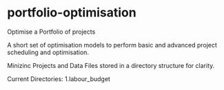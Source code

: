 # portfolio-optimisation
Optimise a Portfolio of projects

A short set of optimisation models to perform basic and advanced project scheduling and optimisation.

Minizinc Projects and Data Files stored in a directory structure for clarity.

Current Directories:
1.labour_budget
